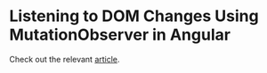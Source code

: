 # Listening to DOM Changes Using MutationObserver in Angular
Check out the relevant [article](http://nitayneeman.com/posts/listening-to-dom-changes-using-mutationobserver-in-angular).
